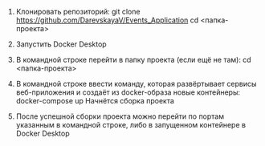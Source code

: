 1. Клонировать репозиторий:
   git clone https://github.com/DarevskayaV/Events_Application
   cd <папка-проекта>

2. Запустить Docker Desktop

3. В командной строке перейти в папку проекта (если ещё не там):
   cd <папка-проекта>  

4. В командной строке ввести команду, которая развёртывает сервисы веб-приложения и создаёт из docker-образа новые     контейнеры:
   docker-compose up
   Начнётся сборка проекта

5. После успешной сборки проекта можно перейти по портам указанным в командной строке, либо в запущенном контейнере в Docker Desktop